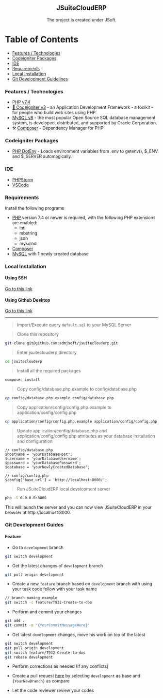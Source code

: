 <h2 align="center">
    JSuiteCloudERP
</h2>

<p align="center">
The project is created under JSoft.
</p>

Table of Contents
=================

  * [Features / Technologies](#features--technologies)
  * [Codeigniter Packages](#codeigniter-packages)
  * [IDE](#ide)
  * [Requirements](#requirements)
  * [Local Installation](#local-installation)
  * [Git Development Guidelines](#git-development-guidelines)

### Features / Technologies

- [PHP v7.4](https://www.php.net/releases/7.4/en.php)
- [💚 Codeigniter v3](https://codeigniter.com/userguide3/general/welcome.html) - an Application Development Framework - a toolkit - for people who build web sites using PHP.
- [MySQL v8](https://dev.mysql.com/) - the most popular Open Source SQL database management system, is developed, distributed, and supported by Oracle Corporation.
- ⚒️ [Composer](https://getcomposer.org/) - Dependency Manager for PHP

### Codeigniter Packages

- [PHP DotEnv](https://github.com/vlucas/phpdotenv/) - Loads environment variables from .env to getenv(), $_ENV and $_SERVER automagically.

### IDE

- [PHPStorm](https://www.jetbrains.com/phpstorm/)
- [VSCode](https://code.visualstudio.com/)

### Requirements

Install the following programs
- [PHP](https://php.net) version 7.4 or newer is required, with the following PHP extensions are enabled:
    - intl
    - mbstring
    - json
    - mysqlnd
- [Composer](https://getcomposer.org)
- [MySQL](https://dev.mysql.com/) with 1 newly created database

### Local Installation

#### Using SSH
[Go to this link](https://www.freecodecamp.org/news/git-ssh-how-to/)

#### Using Github Desktop
[Go to this link](https://desktop.github.com/)

<hr/>

> Import/Execute query `default.sql` to your MySQL Server

> Clone this repository

```bash
git clone git@github.com:admjsoft/jsuiteclouderp.git
```

> Enter jsuiteclouderp directory

```bash
cd jsuiteclouderp
```

> Install all the required packages

```bash
composer install
```

> Copy config/database.php.example to config/database.php

```bash
cp config/database.php.example config/database.php
```

> Copy application/config/config.php.example to application/config/config.php

```bash
cp application/config/config.php.example application/config/config.php
```

> Update application/config/database.php and application/config/config.php attributes as your database Installation and configuration

```
// config/database.php
$hostname = 'yourDatabaseHost';
$username = 'yourDatabaseUsername';
$password = 'yourDatabasePassword';
$database = 'yourNewlyCreatedDatabase';

// config/config.php
$config['base_url'] = 'http://localhost:8000/';
```

> Run JSuiteCloudERP local development server

```bash
php -S 0.0.0.0:8000
```

This will launch the server and you can now view JSuiteCloudERP in your browser at http://localhost:8000.

### Git Development Guides

#### Feature

- Go to `development` branch

```bash
git switch development
```

- Get the latest changes of `development` branch

```bash
git pull origin development
```

- Create a new `feature` branch based on `development` branch with using your task code follow with your task name

```bash
// branch naming example
git switch -c feature/T932-Create-to-dos
```

- Perform and commit your changes

```bash
git add .
git commit -m "{YourCommitMessageHere}"
```

- Get latest `development` changes, move his work on top of the latest

```bash
git switch development
git pull origin development
git switch feature/T932-Create-to-dos
git rebase development
```

- Perform corrections as needed (If any conflicts)

- Create a pull request [here](https://github.com/admjsoft/jsuiteclouderp/compare) by selecting `development` as base and `{YourNewBranch}` as compare

- Let the code reviewer review your codes
